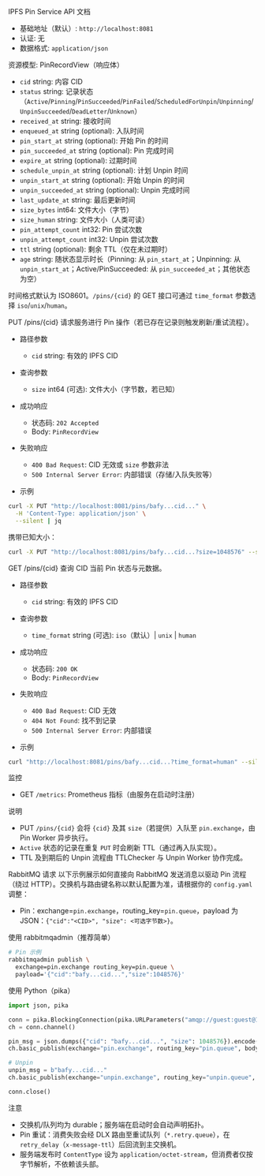 IPFS Pin Service API 文档

- 基础地址（默认）: `http://localhost:8081`
- 认证: 无
- 数据格式: `application/json`

资源模型: PinRecordView（响应体）
- `cid` string: 内容 CID
- `status` string: 记录状态（`Active`/`Pinning`/`PinSucceeded`/`PinFailed`/`ScheduledForUnpin`/`Unpinning`/`UnpinSucceeded`/`DeadLetter`/`Unknown`）
- `received_at` string: 接收时间
- `enqueued_at` string (optional): 入队时间
- `pin_start_at` string (optional): 开始 Pin 的时间
- `pin_succeeded_at` string (optional): Pin 完成时间
- `expire_at` string (optional): 过期时间
- `schedule_unpin_at` string (optional): 计划 Unpin 时间
- `unpin_start_at` string (optional): 开始 Unpin 的时间
- `unpin_succeeded_at` string (optional): Unpin 完成时间
- `last_update_at` string: 最后更新时间
- `size_bytes` int64: 文件大小（字节）
- `size_human` string: 文件大小（人类可读）
- `pin_attempt_count` int32: Pin 尝试次数
- `unpin_attempt_count` int32: Unpin 尝试次数
- `ttl` string (optional): 剩余 TTL（仅在未过期时）
- `age` string: 随状态显示时长（Pinning: 从 `pin_start_at`；Unpinning: 从 `unpin_start_at`；Active/PinSucceeded: 从 `pin_succeeded_at`；其他状态为空）

时间格式默认为 ISO8601。`/pins/{cid}` 的 GET 接口可通过 `time_format` 参数选择 `iso`/`unix`/`human`。

PUT /pins/{cid}
请求服务进行 Pin 操作（若已存在记录则触发刷新/重试流程）。

- 路径参数
  - `cid` string: 有效的 IPFS CID
- 查询参数
  - `size` int64 (可选): 文件大小（字节数，若已知）

- 成功响应
  - 状态码: `202 Accepted`
  - Body: `PinRecordView`

- 失败响应
  - `400 Bad Request`: CID 无效或 `size` 参数非法
  - `500 Internal Server Error`: 内部错误（存储/入队失败等）

- 示例
```bash
curl -X PUT "http://localhost:8081/pins/bafy...cid..." \
  -H 'Content-Type: application/json' \
  --silent | jq
```
携带已知大小：
```bash
curl -X PUT "http://localhost:8081/pins/bafy...cid...?size=1048576" --silent | jq
```

GET /pins/{cid}
查询 CID 当前 Pin 状态与元数据。

- 路径参数
  - `cid` string: 有效的 IPFS CID
- 查询参数
  - `time_format` string (可选): `iso`（默认）| `unix` | `human`

- 成功响应
  - 状态码: `200 OK`
  - Body: `PinRecordView`

- 失败响应
  - `400 Bad Request`: CID 无效
  - `404 Not Found`: 找不到记录
  - `500 Internal Server Error`: 内部错误

- 示例
```bash
curl "http://localhost:8081/pins/bafy...cid...?time_format=human" --silent | jq
```

监控
- GET `/metrics`: Prometheus 指标（由服务在启动时注册）

说明
- PUT `/pins/{cid}` 会将 `{cid}` 及其 `size`（若提供）入队至 `pin.exchange`，由 Pin Worker 异步执行。
- `Active` 状态的记录在重复 `PUT` 时会刷新 TTL（通过再入队实现）。
- TTL 及到期后的 Unpin 流程由 TTLChecker 与 Unpin Worker 协作完成。


RabbitMQ 请求
以下示例展示如何直接向 RabbitMQ 发送消息以驱动 Pin 流程（绕过 HTTP）。交换机与路由键名称以默认配置为准，请根据你的 `config.yaml` 调整：

- Pin：exchange=`pin.exchange`，routing_key=`pin.queue`，payload 为 JSON：`{"cid":"<CID>", "size": <可选字节数>}`。

使用 rabbitmqadmin（推荐简单）
```bash
# Pin 示例
rabbitmqadmin publish \
  exchange=pin.exchange routing_key=pin.queue \
  payload='{"cid":"bafy...cid...","size":1048576}'

```

使用 Python（pika）
```python
import json, pika

conn = pika.BlockingConnection(pika.URLParameters("amqp://guest:guest@127.0.0.1:5672/"))
ch = conn.channel()

pin_msg = json.dumps({"cid": "bafy...cid...", "size": 1048576}).encode()
ch.basic_publish(exchange="pin.exchange", routing_key="pin.queue", body=pin_msg)

# Unpin
unpin_msg = b"bafy...cid..."
ch.basic_publish(exchange="unpin.exchange", routing_key="unpin.queue", body=unpin_msg)

conn.close()
```

注意
- 交换机/队列均为 durable；服务端在启动时会自动声明拓扑。
- Pin 重试：消费失败会经 DLX 路由至重试队列（`*.retry.queue`），在 `retry_delay`（`x-message-ttl`）后回流到主交换机。
- 服务端发布时 `ContentType` 设为 `application/octet-stream`，但消费者仅按字节解析，不依赖该头部。

